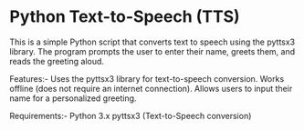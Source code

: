 # Python Text-to-Speech (TTS) 

This is a simple Python script that converts text to speech using the pyttsx3 library. The program prompts the user to enter their name, greets them, and reads the greeting aloud.

Features:-
Uses the pyttsx3 library for text-to-speech conversion.
Works offline (does not require an internet connection).
Allows users to input their name for a personalized greeting.

Requirements:-
Python 3.x
pyttsx3 (Text-to-Speech conversion)

